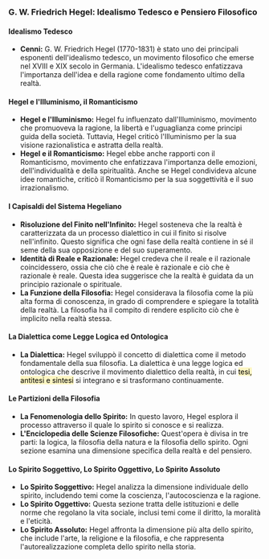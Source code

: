 ### G. W. Friedrich Hegel: Idealismo Tedesco e Pensiero Filosofico

#### Idealismo Tedesco

- **Cenni:** G. W. Friedrich Hegel (1770-1831) è stato uno dei principali esponenti dell'idealismo tedesco, un movimento filosofico che emerse nel XVIII e XIX secolo in Germania. L'idealismo tedesco enfatizzava l'importanza dell'idea e della ragione come fondamento ultimo della realtà.

#### Hegel e l'Illuminismo, il Romanticismo

- **Hegel e l'Illuminismo:** Hegel fu influenzato dall'Illuminismo, movimento che promuoveva la ragione, la libertà e l'uguaglianza come principi guida della società. Tuttavia, Hegel criticò l'Illuminismo per la sua visione razionalistica e astratta della realtà.
- **Hegel e il Romanticismo:** Hegel ebbe anche rapporti con il Romanticismo, movimento che enfatizzava l'importanza delle emozioni, dell'individualità e della spiritualità. Anche se Hegel condivideva alcune idee romantiche, criticò il Romanticismo per la sua soggettività e il suo irrazionalismo.

#### I Capisaldi del Sistema Hegeliano

- **Risoluzione del Finito nell'Infinito:** Hegel sosteneva che la realtà è caratterizzata da un processo dialettico in cui il finito si risolve nell'infinito. Questo significa che ogni fase della realtà contiene in sé il seme della sua opposizione e del suo superamento.
- **Identità di Reale e Razionale:** Hegel credeva che il reale e il razionale coincidessero, ossia che ciò che è reale è razionale e ciò che è razionale è reale. Questa idea suggerisce che la realtà è guidata da un principio razionale o spirituale.
- **La Funzione della Filosofia:** Hegel considerava la filosofia come la più alta forma di conoscenza, in grado di comprendere e spiegare la totalità della realtà. La filosofia ha il compito di rendere esplicito ciò che è implicito nella realtà stessa.

#### La Dialettica come Legge Logica ed Ontologica

- **La Dialettica:** Hegel sviluppò il concetto di dialettica come il metodo fondamentale della sua filosofia. La dialettica è una legge logica ed ontologica che descrive il movimento dialettico della realtà, in cui <mark style="background: #FFF3A3A6;">tesi, antitesi e sintesi</mark> si integrano e si trasformano continuamente.

#### Le Partizioni della Filosofia

- **La Fenomenologia dello Spirito:** In questo lavoro, Hegel esplora il processo attraverso il quale lo spirito si conosce e si realizza.
- **L'Enciclopedia delle Scienze Filosofiche:** Quest'opera è divisa in tre parti: la logica, la filosofia della natura e la filosofia dello spirito. Ogni sezione esamina una dimensione specifica della realtà e del pensiero.

#### Lo Spirito Soggettivo, Lo Spirito Oggettivo, Lo Spirito Assoluto

- **Lo Spirito Soggettivo:** Hegel analizza la dimensione individuale dello spirito, includendo temi come la coscienza, l'autocoscienza e la ragione.
- **Lo Spirito Oggettivo:** Questa sezione tratta delle istituzioni e delle norme che regolano la vita sociale, inclusi temi come il diritto, la moralità e l'eticità.
- **Lo Spirito Assoluto:** Hegel affronta la dimensione più alta dello spirito, che include l'arte, la religione e la filosofia, e che rappresenta l'autorealizzazione completa dello spirito nella storia.

